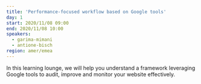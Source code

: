 ```yaml
---
title: 'Performance-focused workflow based on Google tools'
day: 1
start: 2020/11/08 09:00
end: 2020/11/08 10:00
speakers:
  - garima-mimani
  - antione-bisch
region: amer/emea
---
```


In this learning lounge, we will help you understand a framework leveraging Google tools to audit, improve and monitor your website effectively.
